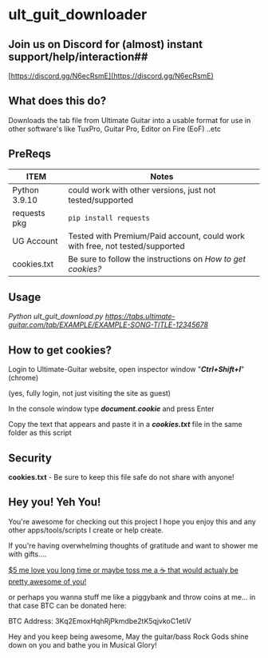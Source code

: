 # ult_guit_downloader

## Join us on Discord for (almost) instant support/help/interaction##
[https://discord.gg/N6ecRsmE](https://discord.gg/N6ecRsmE)

## What does this do? ##
Downloads the tab file from Ultimate Guitar into a usable format for use in other software's like TuxPro, Guitar Pro, Editor on Fire (EoF) ..etc 

## PreReqs ##
| ITEM          | Notes                                                             |
| ------------- | ----------------------------------------------------------------- |
| Python 3.9.10 | could work with other versions, just not tested/supported |
| requests pkg | ```````pip install requests``````` |
| UG Account | Tested with Premium/Paid account, could work with free, not tested/supported |
| cookies.txt | Be sure to follow the instructions on *How to get cookies?* |

## Usage ## 
  *Python ult_guit_download.py https://tabs.ultimate-guitar.com/tab/EXAMPLE/EXAMPLE-SONG-TITLE-12345678*
  
## How to get cookies? ##
  Login to Ultimate-Guitar website, open inspector window "***Ctrl+Shift+I***" (chrome)
  
  (yes, fully login, not just visiting the site as guest)
  
  In the console window type ***document.cookie*** and press Enter
  
  Copy the text that appears and paste it in a ***cookies.txt*** file in the same folder as this script

## Security ##
  **cookies.txt** - Be sure to keep this file safe do not share with anyone!

## Hey you! Yeh You! ##
You're awesome for checking out this project I hope you enjoy this and any other apps/tools/scripts I create or help create.  

If you're having overwhelming thoughts of gratitude and want to shower me with gifts.... 

[$5 me love you long time or maybe toss me a ☕ that would actualy be pretty awesome of you!](https://www.buymeacoffee.com/Alzeric) 

or perhaps you wanna stuff me like a piggybank and throw coins at me... in that case BTC can be donated here: 

BTC Address: 3Kq2EmoxHqhRjPkmdbe2tK5qjvkoC1etiV

Hey and you keep being awesome, May the guitar/bass Rock Gods shine down on you and bathe you in Musical Glory!
